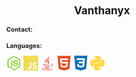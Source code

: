 <h1 align="center">Vanthanyx</h1>

<h3 align="left">Contact:</h3>

</p>

<h3 align="left">Languages:</h3>
<p align="left"> 
  <img src="https://raw.githubusercontent.com/devicons/devicon/master/icons/nodejs/nodejs-plain.svg" alt="NodeJs" width="40" height="40"/>
  <img src="https://raw.githubusercontent.com/devicons/devicon/master/icons/javascript/javascript-plain.svg" alt="JavaScript" width="40" height="40"/>
  <img src="https://raw.githubusercontent.com/devicons/devicon/master/icons/java/java-plain.svg" alt="FireBase" width="40" height="40"/>
  <img src="https://raw.githubusercontent.com/devicons/devicon/master/icons/html5/html5-plain.svg" alt="HTML" width="40" height="40"/>
  <img src="https://raw.githubusercontent.com/devicons/devicon/master/icons/css3/css3-plain.svg" alt="CSS" width="40" height="40"/>
  <img src="https://raw.githubusercontent.com/devicons/devicon/master/icons/python/python-plain.svg" alt="Python" width="40" height="40"/>
</p>


